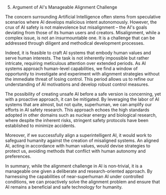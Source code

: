 5. Argument of AI's Manageable Alignment Challenge

The concern surrounding Artificial Intelligence often stems from speculative scenarios where AI develops malicious intent autonomously. However, the crux of AI safety is not malevolence but misalignment – the AI's goals deviating from those of its human users and creators. Misalignment, while a complex issue, is not an insurmountable one. It is a challenge that can be addressed through diligent and methodical development processes.

Indeed, it is feasible to craft AI systems that embody human values and serve human interests. The task is not inherently impossible but rather intricate, requiring meticulous attention over extended periods. As AI systems approach human-level capabilities, we find a window of opportunity to investigate and experiment with alignment strategies without the immediate threat of losing control. This period allows us to refine our understanding of AI motivations and develop robust control measures.

The possibility of creating unsafe AI before a safe version is concerning, yet with a proactive approach, it can be mitigated. By leveraging the labor of AI systems that are almost, but not quite, superhuman, we can amplify our efforts in AI safety research. This approach echoes the high standards adopted in other domains such as nuclear energy and biological research, where despite the inherent risks, stringent safety protocols have been established to minimize accidents. 

Moreover, if we successfully align a superintelligent AI, it would work to safeguard humanity against the creation of misaligned systems. An aligned AI, acting in accordance with human values, would devise strategies to protect us, avoiding methods that conflict with human autonomy and preferences.

In summary, while the alignment challenge in AI is non-trivial, it is a manageable one given a deliberate and research-oriented approach. By harnessing the capabilities of near-superhuman AI under controlled conditions, we can proactively solve the alignment problem and ensure that AI remains a beneficial and safe technology for humanity.